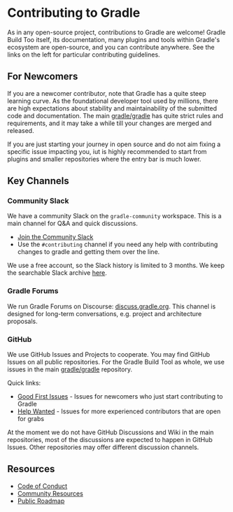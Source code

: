 # Contributing to Gradle

As in any open-source project, contributions to Gradle are welcome!
Gradle Build Too itself, its documentation, many plugins and tools within Gradle's ecosystem are open-source,
and you can contribute anywhere.
See the links on the left for particular contributing guidelines.

## For Newcomers

If you are a newcomer contributor,
note that Gradle has a quite steep learning curve.
As the foundational developer tool used by millions,
there are high expectations about stability and maintainability of the submitted code and documentation.
The main [gradle/gradle](https://github.com/gradle/gradle)
has quite strict rules and requirements,
and it may take a while till your changes are merged and released.

If you are just starting your journey in open source and
do not aim fixing a specific issue impacting you,
iut is highly recommended to start from plugins and smaller repositories
where the entry bar is much lower.

## Key Channels

### Community Slack

We have a community Slack on the `gradle-community` workspace.
This is a main channel for Q&A and quick discussions.

- [Join the Community Slack](https://gradle.org/slack-invite)
- Use the `#contributing` channel if you need any help with contributing
  changes to gradle and getting them over the line.

We use a free account, so the Slack history is limited to 3 months.
We keep the searchable Slack archive [here](https://www.linen.dev/s/gradle-community).

### Gradle Forums

We run Gradle Forums on Discourse: [discuss.gradle.org](https://discuss.gradle.org).
This channel is designed for long-term conversations, e.g.
project and architecture proposals.

### GitHub

We use GitHub Issues and Projects to cooperate.
You may find GitHub Issues on all public repositories.
For the Gradle Build Tool as whole,
we use issues in the main [gradle/gradle](https://github.com/gradle/gradle/issues) repository.

Quick links:

- [Good First Issues](https://github.com/search?q=org%3Agradle+is%3Aissue+label%3A%22good+first+issue%22+is%3Aopen&type=issues) -
  Issues for newcomers who just start contributing to Gradle
- [Help Wanted](https://github.com/search?q=org%3Agradle+is%3Aissue+label%3A%22help+wanted%22+is%3Aopen&type=issues) -
  Issues for more experienced contributors that are open for grabs

At the moment we do not have GitHub Discussions and Wiki in the main repositories,
most of the discussions are expected to happen in GitHub Issues.
Other repositories may offer different discussion channels.

## Resources

- [Code of Conduct](https://gradle.org/conduct/)
- [Community Resources](https://gradle.org/resources/)
- [Public Roadmap](https://github.com/orgs/gradle/projects/31)
